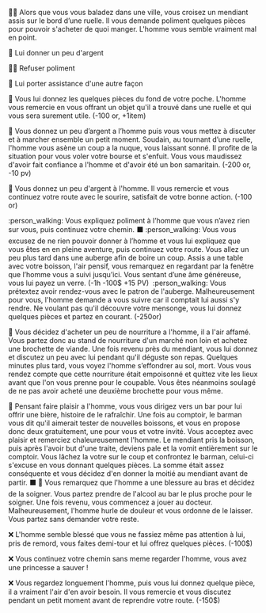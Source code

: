 🚶‍♀️ Alors que vous vous baladez dans une ville, vous croisez un mendiant assis sur le bord d’une ruelle. Il vous demande poliment quelques pièces pour pouvoir s'acheter de quoi manger. L'homme vous semble vraiment mal en point.

:money_with_wings: Lui donner un peu d'argent

🚶‍♀️ Refuser poliment

:raised_hands: Lui porter assistance d'une autre façon

:money_with_wings: Vous lui donnez les quelques pièces du fond de votre poche. L'homme vous remercie en vous offrant un objet qu'il a trouvé dans une ruelle et qui vous sera surement utile. (-100 or, +1item)

:money_with_wings: Vous donnez un peu d’argent a l’homme puis vous vous mettez à discuter et à marcher ensemble un petit moment. Soudain, au tournant d’une ruelle, l'homme vous asène un coup a la nuque, vous laissant sonné. Il profite de la situation pour vous voler votre bourse et s'enfuit. Vous vous maudissez d'avoir fait confiance a l'homme et d'avoir été un bon samaritain. (-200 or, -10 pv)

:money_with_wings: Vous donnez un peu d'argent à l'homme. Il vous remercie et vous continuez votre route avec le sourire, satisfait de votre bonne action. (-100 or)

:person_walking:  Vous expliquez poliment à l’homme que vous n’avez rien sur vous, puis continuez votre chemin.
:black_large_square: 
:person_walking:  Vous vous excusez de ne rien pouvoir donner à l’homme et vous lui expliquez que vous êtes en en pleine aventure, puis continuez votre route. Vous allez un peu plus tard dans une auberge afin de boire un coup. Assis a une table avec votre boisson, l'air pensif, vous remarquez en regardant par la fenêtre que l’homme vous a suivi jusqu’ici. Vous sentant d’une âme généreuse, vous lui payez un verre. (-1h -100$ +15 PV)
឵឵
:person_walking:  Vous prétextez avoir rendez-vous av឵឵឵ec le patron de l'auberge. Malheureusement pour vous, l'homme demande a vous suivre car il comptait lui aussi s'y rendre. Ne voulant pas qu'il découvre votre mensonge, vous lui donnez quelques pièces et partez en courant. (-250or)

:raised_hands: Vous décidez d'acheter un peu de nourriture a l'homme, il a l'air affamé. Vous partez donc au stand de nourriture d'un marché non loin et achetez une brochette de viande. Une fois revenu près du mendiant, vous lui donnez et discutez un peu avec lui pendant qu'il déguste son repas. Quelques minutes plus tard, vous voyez l'homme s’effondrer au sol, mort. Vous vous rendez compte que cette nourriture était empoisonné et quittez vite les lieux avant que l'on vous prenne pour le coupable. Vous êtes néanmoins soulagé de ne pas avoir acheté une deuxième brochette pour vous même.

:raised_hands:  Pensant faire plaisir a l'homme, vous vous dirigez vers un bar pour lui offrir une bière, histoire de le rafraîchir. Une fois au comptoir, le barman vous dit qu'il aimerait tester de nouvelles boissons, et vous en propose donc deux gratuitement, une pour vous et votre invité. Vous acceptez avec plaisir et remerciez chaleureusement l'homme. Le mendiant pris la boisson, puis après l'avoir but d'une traite, deviens pale et la vomit entièrement sur le comptoir. Vous lâchez la votre sur le coup et confrontez le barman, celui-ci s'excuse en vous donnant quelques pièces. La somme était assez conséquente et vous décidez d'en donner la moitié au mendiant avant de partir.
:black_large_square: 
:raised_hands:  Vous remarquez que l'homme a une blessure au bras et décidez de la soigner. Vous partez prendre de l'alcool au bar le plus proche pour le soigner. Une fois revenu, vous commencez a jouer au docteur. Malheureusement, l'homme hurle de douleur et vous ordonne de le laisser. Vous partez sans demander votre reste.

:x: L'homme semble blessé que vous ne fassiez même pas attention à lui, pris de remord, vous faites demi-tour et lui offrez quelques pièces. (-100$)

:x: Vous continuez votre chemin sans meme regarder l'homme, vous avez une princesse a sauver !

:x: Vous regardez longuement l'homme, puis vous lui donnez quelque pièce, il a vraiment l'air d'en avoir besoin. Il vous remercie et vous discutez pendant un petit moment avant de reprendre votre route. (-150$)
